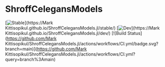 # ShroffCelegansModels

[![Stable](https://img.shields.io/badge/docs-stable-blue.svg)](https://Mark Kittisopikul.github.io/ShroffCelegansModels.jl/stable/)
[![Dev](https://img.shields.io/badge/docs-dev-blue.svg)](https://Mark Kittisopikul.github.io/ShroffCelegansModels.jl/dev/)
[![Build Status](https://github.com/Mark Kittisopikul/ShroffCelegansModels.jl/actions/workflows/CI.yml/badge.svg?branch=main)](https://github.com/Mark Kittisopikul/ShroffCelegansModels.jl/actions/workflows/CI.yml?query=branch%3Amain)
